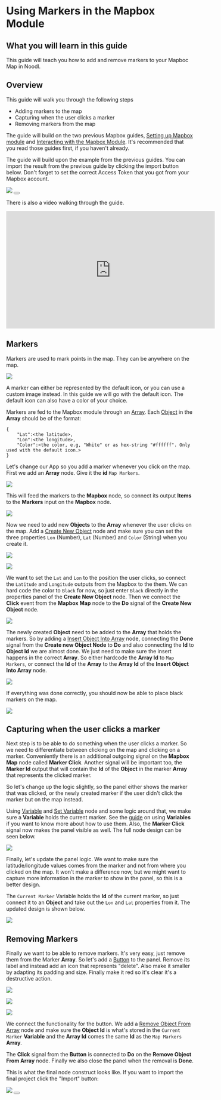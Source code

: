 # Using Markers in the Mapbox Module

## What you will learn in this guide
This guide will teach you how to add and remove markers to your Mapboc Map in Noodl.

## Overview
This guide will walk you through the following steps

* Adding markers to the map
* Capturing when the user clicks a marker
* Removing markers from the map

The guide will build on the two previous Mapbox guides, [Setting up Mapbox module]() and [Interacting with the Mapbox Module](). It's recommended that you read those guides first, if you haven't already.

The guide will build upon the example from the previous guides. You can import the result from the previous guide by clicking the import button below. Don't forget to set the correct Access Token that you got from your Mapbox account.

<div class="ndl-image-with-background l">
    <img src="/2.4/modules/mapbox/guides/interacting/final-result.gif" class="ndl-image large"></img>
<button class="ndl-import-button" onClick='importIntoNoodl("/2.4/modules/mapbox/guides/interacting/interacting.zip",{name:"Mapbox Interactions",thumb:"/2.4/modules/mapbox/guides/interacting/screen-2.png"})'></button>
</div>

There is also a video walking through the guide.

<iframe width="560" height="315" src="https://www.youtube-nocookie.com/embed/LBh51xy9n7k" title="YouTube video player" frameborder="0" allow="accelerometer; autoplay; clipboard-write; encrypted-media; gyroscope; picture-in-picture" allowfullscreen></iframe>

## Markers
Markers are used to mark points in the map. They can be anywhere on the map.

<div class="ndl-image-with-background s">

![](markers-1.png)

</div>

A marker can either be represented by the default icon, or you can use a custom image instead. In this guide we will go with the default icon. The default icon can also have a color of your choice.

Markers are fed to the Mapbox module through an [Array](/nodes/data/array/array/). Each [Object](/nodes/data/object/object/) in the **Array** should be of the format:
```
{
	"Lat":<the latitude>,
	"Lon":<the longitude>,
	"Color":<the color, e.g, "White" or as hex-string "#ffffff". Only used with the default icon.>
}
```
Let's change our App so you add a marker whenever you click on the map.
First we add an **Array** node. Give it the **id** `Map Markers`.

<div class="ndl-image-with-background">

![](panel-1.png)

</div>

This will feed the markers to the **Mapbox** node, so connect its output **Items** to the **Markers** input on the **Mapbox** node.

<div class="ndl-image-with-background l">

![](nodes-1.png)

</div>

Now we need to add new **Objects** to the **Array** whenever the user clicks on the map. Add a [Create New Object](/nodes/data/object/create-new-object/) node and make sure you can set the three properties `Lon` (Number), `Lat` (Number) and `Color` (String) when you create it.

<div class="ndl-image-with-background l">

![](nodes-2.png)

</div>

<div class="ndl-image-with-background s">

![](panel-2.png)

</div>

We want to set the `Lat` and `Lon` to the position the user clicks, so connect the `Latitude` and `Longitude` outputs from the Mapbox to the them. We can hard code the color to `Black` for now, so just enter `Black` directly in the properties panel of the **Create New Object** node. Then we connect the **Click** event from the **Mapbox Map** node to the **Do** signal of the **Create New Object** node.

<div class="ndl-image-with-background l">

![](nodes-3.png)

</div>

The newly created **Object** need to be added to the **Array** that holds the markers. So by adding a [Insert Object Into Array](/nodes/data/array/insert-into-array/) node, connecting the **Done** signal from the **Create new Object Node** to **Do** and also connecting the **Id** to **Object Id** we are almost done. We just need to make sure the insert happens in the correct **Array**. So either hardcode the **Array Id** to `Map Markers`, or connect the **Id** of the **Array** to the **Array Id** of the **Insert Object Into Array** node.

<div class="ndl-image-with-background l">

![](nodes-4.png)

</div>

If everything was done correctly, you should now be able to place black markers on the map.

<div class="ndl-image-with-background">

![](screen-2.png)

</div>

## Capturing when the user clicks a marker

Next step is to be able to do something when the user clicks a marker. So we need to differentiate between clicking on the map and clicking on a marker. Conveniently there is an additional outgoing signal on the **Mapbox Map** node called **Marker Click**. Another signal will be important too, the **Marker Id** output that will contain the **Id** of the **Object** in the marker **Array** that represents the clicked marker.

So let's change up the logic slightly, so the panel either shows the marker that was clicked, or the newly created marker if the user didn't click the marker but on the map instead.

Using [Variable](/nodes/data/variable/variable/) and [Set Variable](/nodes/data/variable/set-variable/) node and some logic around that, we make sure a **Variable** holds the current marker. See the [guide](/guides/working-with-data/local-data/using-variables/) on using **Variables** if you want to know more about how to use them.
Also, the **Marker Click** signal now makes the panel visible as well. The full node design can be seen below.

<div class="ndl-image-with-background l">

![](nodes-5.png)

</div>

Finally, let's update the panel logic. We want to make sure the latitude/longitude values comes from the marker and not from where you clicked on the map. It won't make a difference now, but we might want to capture more information in the marker to show in the panel, so this is a better design.

The `Current Marker` Variable holds the **Id** of the current marker, so just connect it to an **Object** and take out the `Lon` and `Lat` properties from it. The updated design is shown below.  

<div class="ndl-image-with-background l">

![](nodes-6.png)

</div>

## Removing Markers

Finally we want to be able to remove markers. It's very easy, just remove them from the Marker **Array**.
So let's add a [Button](/nodes/ui-elements/button/) to the panel. Remove its label and instead add an icon that represents "delete". Also make it smaller by adapting its padding and size. Finally make it red so it's clear it's a destructive action.

<div class="ndl-image-with-background s">

![](button-1.png)

</div>

<div class="ndl-image-with-background s">

![](button-panel-1.png)

</div>

<div class="ndl-image-with-background">

![](screen-3.png)

</div>

We connect the functionality for the button. We add a [Remove Object From Array](/nodes/data/array/remove-from-array/) node and make sure the **Object Id** is what's stored in the `Current Marker` **Variable** and the **Array Id** comes the same **Id** as the `Map Markers` **Array**.

The **Click** signal from the **Button** is connected to **Do** on the **Remove Object From Array** node. Finally we also close the panel when the removal is **Done**.

This is what the final node construct looks like. If you want to import the final project click the "Import" button:

<div class="ndl-image-with-background l">
    <img src="/2.4/modules/mapbox/guides/using-markers/nodes-7.png" class="ndl-image large"></img>
<button class="ndl-import-button" onClick='importIntoNoodl("/2.4/modules/mapbox/guides/using-markers/markers.zip",{name:"Mapbox Markers",thumb:"/2.4/modules/mapbox/guides/using-markers/screen-3.png"})'></button>
</div>
